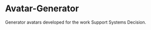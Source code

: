 Avatar-Generator
================

Generator avatars developed for the work Support Systems Decision.
